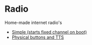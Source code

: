 # Radio

Home-made internet radio's

- [Simple (starts fixed channel on boot)](simple/README.md)
- [Physical buttons and TTS](physical_and_tts/README.md)
